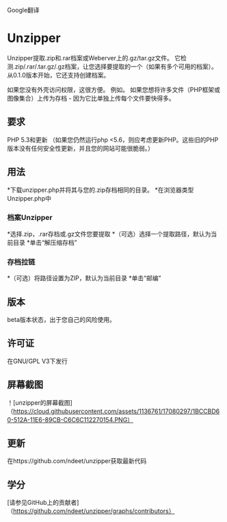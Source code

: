 Google翻译
# Unzipper

Unzipper提取.zip和.rar档案或Weberver上的.gz/tar.gz文件。 它检测.zip/.rar/.tar.gz/.gz档案，让您选择要提取的一个（如果有多个可用的档案）。
从0.1.0版本开始，它还支持创建档案。

如果您没有外壳访问权限，这很方便。 例如。 如果您想将许多文件（PHP框架或图像集合）上传为存档 - 因为它比单独上传每个文件要快得多。


## 要求
PHP 5.3和更新
（如果您仍然运行php <5.6，则应考虑更新PHP。这些旧的PHP版本没有任何安全性更新，并且您的网站可能很脆弱。）


## 用法
*下载unzipper.php并将其与您的.zip存档相同的目录。
*在浏览器类型Unzipper.php中

### 档案Unzipper
*选择.zip，.rar存档或.gz文件您要提取
*（可选）选择一个提取路径，默认为当前目录
*单击“解压缩存档”

### 存档拉链
*（可选）将路径设置为ZIP，默认为当前目录
*单击“邮编”

## 版本
beta版本状态，出于您自己的风险使用。


## 许可证
在GNU/GPL V3下发行


## 屏幕截图
！[unzipper的屏幕截图]（https://cloud.githubusercontent.com/assets/1136761/17080297/1BCCBD60-512A-11E6-89CB-C6C6C112270154.PNG）


## 更新
在https://github.com/ndeet/unzipper获取最新代码


## 学分
[请参见GitHub上的贡献者]（https://github.com/ndeet/unzipper/graphs/contributors）
